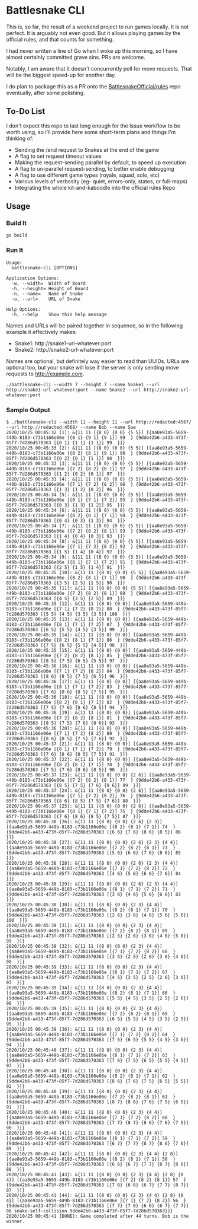 # Battlesnake CLI

This is, so far, the result of a weekend project to run games locally. It 
is not perfect. It is arguably not even good. But it allows playing games by 
the official rules, and that counts for something.

I had never written a line of Go when I woke up this morning, so I have almost 
certainly committed grave sins. PRs are welcome.

Notably, I am aware that it doesn't concurrently poll for move requests. That
will be the biggest speed-up for another day.

I do plan to package this as a PR onto the [BattlesnakeOfficial/rules](https://github.com/BattlesnakeOfficial/rules) 
repo eventually, after some polishing.

## To-Do List

I don't expect this repo to last long enough for the Issue workflow to be worth
using, so I'll provide here some short-term plans and things I'm thinking of:

* Sending the /end request to Snakes at the end of the game
* A flag to set request timeout values
* Making the request-sending parallel by default, to speed up execution
* A flag to un-parallel request-sending, to better enable debugging
* A flag to use different game types (royale, squad, solo, etc)
* Various levels of verbosity (eg- quiet, errors-only, states, or full-maps)
* Integrating the whole kit-and-kaboodle into the official rules Repo

## Usage

### Build It
```
go build
```

### Run It
```
Usage:
  battlesnake-cli [OPTIONS]

Application Options:
  -w, --width=  Width of Board
  -h, --height= Height of Board
  -n, --name=   Name of Snake
  -u, --url=    URL of Snake

Help Options:
  -h, --help    Show this help message
```

Names and URLs will be paired together in sequence, so in the following example
it effectively makes:

* Snake1: http://snake1-url-whatever:port
* Snake2: http://snake2-url-whatever:port

Names are optional, but definitely way easier to read than UUIDs. URLs are
optional too, but your snake will lose if the server is only sending move
requests to http://example.com.


```
./battlesnake-cli --width 7 --height 7 --name Snake1 --url http://snake1-url-whatever:port --name Snake2 --url http://snake2-url-whatever:port
```

### Sample Output
```
$ ./battlesnake-cli --width 11 --height 11 --url http://redacted:4567/ --url http://redacted:4568/ --name Bob --name Sue
2020/10/25 00:45:32 [1]: &{11 11 [{8 0} {0 0} {5 5}] [{aa8e93a5-5659-449b-8183-c73b1166e06e [{8 1} {9 1} {9 1}] 99  } {9dde42b6-a433-473f-85f7-7d286d570363 [{0 1} {1 1} {1 1}] 99  }]}
2020/10/25 00:45:33 [2]: &{11 11 [{8 0} {0 0} {5 5}] [{aa8e93a5-5659-449b-8183-c73b1166e06e [{8 2} {8 1} {9 1}] 98  } {9dde42b6-a433-473f-85f7-7d286d570363 [{0 2} {0 1} {1 1}] 98  }]}
2020/10/25 00:45:33 [3]: &{11 11 [{8 0} {0 0} {5 5}] [{aa8e93a5-5659-449b-8183-c73b1166e06e [{7 2} {8 2} {8 1}] 97  } {9dde42b6-a433-473f-85f7-7d286d570363 [{1 2} {0 2} {0 1}] 97  }]}
2020/10/25 00:45:33 [4]: &{11 11 [{8 0} {0 0} {5 5}] [{aa8e93a5-5659-449b-8183-c73b1166e06e [{7 1} {7 2} {8 2}] 96  } {9dde42b6-a433-473f-85f7-7d286d570363 [{1 3} {1 2} {0 2}] 96  }]}
2020/10/25 00:45:34 [5]: &{11 11 [{8 0} {0 0} {5 5}] [{aa8e93a5-5659-449b-8183-c73b1166e06e [{8 1} {7 1} {7 2}] 95  } {9dde42b6-a433-473f-85f7-7d286d570363 [{0 3} {1 3} {1 2}] 95  }]}
2020/10/25 00:45:34 [6]: &{11 11 [{8 0} {0 0} {5 5}] [{aa8e93a5-5659-449b-8183-c73b1166e06e [{8 2} {8 1} {7 1}] 94  } {9dde42b6-a433-473f-85f7-7d286d570363 [{0 4} {0 3} {1 3}] 94  }]}
2020/10/25 00:45:34 [7]: &{11 11 [{8 0} {0 0} {5 5}] [{aa8e93a5-5659-449b-8183-c73b1166e06e [{7 2} {8 2} {8 1}] 93  } {9dde42b6-a433-473f-85f7-7d286d570363 [{1 4} {0 4} {0 3}] 93  }]}
2020/10/25 00:45:34 [8]: &{11 11 [{8 0} {0 0} {5 5}] [{aa8e93a5-5659-449b-8183-c73b1166e06e [{7 1} {7 2} {8 2}] 92  } {9dde42b6-a433-473f-85f7-7d286d570363 [{1 5} {1 4} {0 4}] 92  }]}
2020/10/25 00:45:34 [9]: &{11 11 [{8 0} {0 0} {5 5}] [{aa8e93a5-5659-449b-8183-c73b1166e06e [{8 1} {7 1} {7 2}] 91  } {9dde42b6-a433-473f-85f7-7d286d570363 [{2 5} {1 5} {1 4}] 91  }]}
2020/10/25 00:45:35 [10]: &{11 11 [{8 0} {0 0} {5 5}] [{aa8e93a5-5659-449b-8183-c73b1166e06e [{8 2} {8 1} {7 1}] 90  } {9dde42b6-a433-473f-85f7-7d286d570363 [{3 5} {2 5} {1 5}] 90  }]}
2020/10/25 00:45:35 [11]: &{11 11 [{8 0} {0 0} {5 5}] [{aa8e93a5-5659-449b-8183-c73b1166e06e [{7 2} {8 2} {8 1}] 89  } {9dde42b6-a433-473f-85f7-7d286d570363 [{4 5} {3 5} {2 5}] 89  }]}
2020/10/25 00:45:35 [12]: &{11 11 [{8 0} {0 0}] [{aa8e93a5-5659-449b-8183-c73b1166e06e [{7 1} {7 2} {8 2}] 88  } {9dde42b6-a433-473f-85f7-7d286d570363 [{5 5} {4 5} {3 5} {3 5}] 100  }]}
2020/10/25 00:45:35 [13]: &{11 11 [{8 0} {0 0}] [{aa8e93a5-5659-449b-8183-c73b1166e06e [{8 1} {7 1} {7 2}] 87  } {9dde42b6-a433-473f-85f7-7d286d570363 [{6 5} {5 5} {4 5} {3 5}] 99  }]}
2020/10/25 00:45:35 [14]: &{11 11 [{8 0} {0 0}] [{aa8e93a5-5659-449b-8183-c73b1166e06e [{8 2} {8 1} {7 1}] 86  } {9dde42b6-a433-473f-85f7-7d286d570363 [{7 5} {6 5} {5 5} {4 5}] 98  }]}
2020/10/25 00:45:35 [15]: &{11 11 [{8 0} {0 0}] [{aa8e93a5-5659-449b-8183-c73b1166e06e [{7 2} {8 2} {8 1}] 85  } {9dde42b6-a433-473f-85f7-7d286d570363 [{8 5} {7 5} {6 5} {5 5}] 97  }]}
2020/10/25 00:45:36 [16]: &{11 11 [{8 0} {0 0}] [{aa8e93a5-5659-449b-8183-c73b1166e06e [{7 1} {7 2} {8 2}] 84  } {9dde42b6-a433-473f-85f7-7d286d570363 [{8 6} {8 5} {7 5} {6 5}] 96  }]}
2020/10/25 00:45:36 [17]: &{11 11 [{8 0} {0 0}] [{aa8e93a5-5659-449b-8183-c73b1166e06e [{8 1} {7 1} {7 2}] 83  } {9dde42b6-a433-473f-85f7-7d286d570363 [{7 6} {8 6} {8 5} {7 5}] 95  }]}
2020/10/25 00:45:36 [18]: &{11 11 [{8 0} {0 0}] [{aa8e93a5-5659-449b-8183-c73b1166e06e [{8 2} {8 1} {7 1}] 82  } {9dde42b6-a433-473f-85f7-7d286d570363 [{7 5} {7 6} {8 6} {8 5}] 94  }]}
2020/10/25 00:45:36 [19]: &{11 11 [{8 0} {0 0}] [{aa8e93a5-5659-449b-8183-c73b1166e06e [{7 2} {8 2} {8 1}] 81  } {9dde42b6-a433-473f-85f7-7d286d570363 [{8 5} {7 5} {7 6} {8 6}] 93  }]}
2020/10/25 00:45:36 [20]: &{11 11 [{8 0} {0 0}] [{aa8e93a5-5659-449b-8183-c73b1166e06e [{7 1} {7 2} {8 2}] 80  } {9dde42b6-a433-473f-85f7-7d286d570363 [{8 6} {8 5} {7 5} {7 6}] 92  }]}
2020/10/25 00:45:37 [21]: &{11 11 [{8 0} {0 0}] [{aa8e93a5-5659-449b-8183-c73b1166e06e [{8 1} {7 1} {7 2}] 79  } {9dde42b6-a433-473f-85f7-7d286d570363 [{7 6} {8 6} {8 5} {7 5}] 91  }]}
2020/10/25 00:45:37 [22]: &{11 11 [{8 0} {0 0}] [{aa8e93a5-5659-449b-8183-c73b1166e06e [{8 2} {8 1} {7 1}] 78  } {9dde42b6-a433-473f-85f7-7d286d570363 [{7 5} {7 6} {8 6} {8 5}] 90  }]}
2020/10/25 00:45:37 [23]: &{11 11 [{8 0} {0 0} {2 6}] [{aa8e93a5-5659-449b-8183-c73b1166e06e [{7 2} {8 2} {8 1}] 77  } {9dde42b6-a433-473f-85f7-7d286d570363 [{8 5} {7 5} {7 6} {8 6}] 89  }]}
2020/10/25 00:45:37 [24]: &{11 11 [{8 0} {0 0} {2 6}] [{aa8e93a5-5659-449b-8183-c73b1166e06e [{7 1} {7 2} {8 2}] 76  } {9dde42b6-a433-473f-85f7-7d286d570363 [{8 6} {8 5} {7 5} {7 6}] 88  }]}
2020/10/25 00:45:37 [25]: &{11 11 [{8 0} {0 0} {2 6}] [{aa8e93a5-5659-449b-8183-c73b1166e06e [{8 1} {7 1} {7 2}] 75  } {9dde42b6-a433-473f-85f7-7d286d570363 [{7 6} {8 6} {8 5} {7 5}] 87  }]}
2020/10/25 00:45:38 [26]: &{11 11 [{8 0} {0 0} {2 6} {2 3}] [{aa8e93a5-5659-449b-8183-c73b1166e06e [{8 2} {8 1} {7 1}] 74  } {9dde42b6-a433-473f-85f7-7d286d570363 [{6 6} {7 6} {8 6} {8 5}] 86  }]}
2020/10/25 00:45:38 [27]: &{11 11 [{8 0} {0 0} {2 6} {2 3} {4 4}] [{aa8e93a5-5659-449b-8183-c73b1166e06e [{7 2} {8 2} {8 1}] 73  } {9dde42b6-a433-473f-85f7-7d286d570363 [{5 6} {6 6} {7 6} {8 6}] 85  }]}
2020/10/25 00:45:38 [28]: &{11 11 [{8 0} {0 0} {2 6} {2 3} {4 4}] [{aa8e93a5-5659-449b-8183-c73b1166e06e [{7 1} {7 2} {8 2}] 72  } {9dde42b6-a433-473f-85f7-7d286d570363 [{4 6} {5 6} {6 6} {7 6}] 84  }]}
2020/10/25 00:45:38 [29]: &{11 11 [{8 0} {0 0} {2 6} {2 3} {4 4}] [{aa8e93a5-5659-449b-8183-c73b1166e06e [{8 1} {7 1} {7 2}] 71  } {9dde42b6-a433-473f-85f7-7d286d570363 [{3 6} {4 6} {5 6} {6 6}] 83  }]}
2020/10/25 00:45:38 [30]: &{11 11 [{8 0} {0 0} {2 3} {4 4}] [{aa8e93a5-5659-449b-8183-c73b1166e06e [{8 2} {8 1} {7 1}] 70  } {9dde42b6-a433-473f-85f7-7d286d570363 [{2 6} {3 6} {4 6} {5 6} {5 6}] 100  }]}
2020/10/25 00:45:39 [31]: &{11 11 [{8 0} {0 0} {2 3} {4 4}] [{aa8e93a5-5659-449b-8183-c73b1166e06e [{7 2} {8 2} {8 1}] 69  } {9dde42b6-a433-473f-85f7-7d286d570363 [{2 5} {2 6} {3 6} {4 6} {5 6}] 99  }]}
2020/10/25 00:45:39 [32]: &{11 11 [{8 0} {0 0} {2 3} {4 4}] [{aa8e93a5-5659-449b-8183-c73b1166e06e [{7 1} {7 2} {8 2}] 68  } {9dde42b6-a433-473f-85f7-7d286d570363 [{3 5} {2 5} {2 6} {3 6} {4 6}] 98  }]}
2020/10/25 00:45:39 [33]: &{11 11 [{8 0} {0 0} {2 3} {4 4}] [{aa8e93a5-5659-449b-8183-c73b1166e06e [{8 1} {7 1} {7 2}] 67  } {9dde42b6-a433-473f-85f7-7d286d570363 [{4 5} {3 5} {2 5} {2 6} {3 6}] 97  }]}
2020/10/25 00:45:39 [34]: &{11 11 [{8 0} {0 0} {2 3} {4 4}] [{aa8e93a5-5659-449b-8183-c73b1166e06e [{8 2} {8 1} {7 1}] 66  } {9dde42b6-a433-473f-85f7-7d286d570363 [{5 5} {4 5} {3 5} {2 5} {2 6}] 96  }]}
2020/10/25 00:45:39 [35]: &{11 11 [{8 0} {0 0} {2 3} {4 4}] [{aa8e93a5-5659-449b-8183-c73b1166e06e [{7 2} {8 2} {8 1}] 65  } {9dde42b6-a433-473f-85f7-7d286d570363 [{6 5} {5 5} {4 5} {3 5} {2 5}] 95  }]}
2020/10/25 00:45:39 [36]: &{11 11 [{8 0} {0 0} {2 3} {4 4}] [{aa8e93a5-5659-449b-8183-c73b1166e06e [{7 1} {7 2} {8 2}] 64  } {9dde42b6-a433-473f-85f7-7d286d570363 [{7 5} {6 5} {5 5} {4 5} {3 5}] 94  }]}
2020/10/25 00:45:40 [37]: &{11 11 [{8 0} {0 0} {2 3} {4 4}] [{aa8e93a5-5659-449b-8183-c73b1166e06e [{8 1} {7 1} {7 2}] 63  } {9dde42b6-a433-473f-85f7-7d286d570363 [{7 6} {7 5} {6 5} {5 5} {4 5}] 93  }]}
2020/10/25 00:45:40 [38]: &{11 11 [{8 0} {0 0} {2 3} {4 4}] [{aa8e93a5-5659-449b-8183-c73b1166e06e [{8 2} {8 1} {7 1}] 62  } {9dde42b6-a433-473f-85f7-7d286d570363 [{8 6} {7 6} {7 5} {6 5} {5 5}] 92  }]}
2020/10/25 00:45:40 [39]: &{11 11 [{8 0} {0 0} {2 3} {4 4}] [{aa8e93a5-5659-449b-8183-c73b1166e06e [{7 2} {8 2} {8 1}] 61  } {9dde42b6-a433-473f-85f7-7d286d570363 [{8 7} {8 6} {7 6} {7 5} {6 5}] 91  }]}
2020/10/25 00:45:40 [40]: &{11 11 [{8 0} {0 0} {2 3} {4 4}] [{aa8e93a5-5659-449b-8183-c73b1166e06e [{7 1} {7 2} {8 2}] 60  } {9dde42b6-a433-473f-85f7-7d286d570363 [{7 7} {8 7} {8 6} {7 6} {7 5}] 90  }]}
2020/10/25 00:45:40 [41]: &{11 11 [{8 0} {0 0} {2 3} {4 4}] [{aa8e93a5-5659-449b-8183-c73b1166e06e [{8 1} {7 1} {7 2}] 59  } {9dde42b6-a433-473f-85f7-7d286d570363 [{6 7} {7 7} {8 7} {8 6} {7 6}] 89  }]}
2020/10/25 00:45:41 [42]: &{11 11 [{8 0} {0 0} {2 3} {4 4} {2 8}] [{aa8e93a5-5659-449b-8183-c73b1166e06e [{8 2} {8 1} {7 1}] 58  } {9dde42b6-a433-473f-85f7-7d286d570363 [{6 6} {6 7} {7 7} {8 7} {8 6}] 88  }]}
2020/10/25 00:45:41 [43]: &{11 11 [{8 0} {0 0} {2 3} {4 4} {2 8} {8 4}] [{aa8e93a5-5659-449b-8183-c73b1166e06e [{7 2} {8 2} {8 1}] 57  } {9dde42b6-a433-473f-85f7-7d286d570363 [{7 6} {6 6} {6 7} {7 7} {8 7}] 87  }]}
2020/10/25 00:45:41 [44]: &{11 11 [{8 0} {0 0} {2 3} {4 4} {2 8} {8 4}] [{aa8e93a5-5659-449b-8183-c73b1166e06e [{7 1} {7 2} {8 2}] 56  } {9dde42b6-a433-473f-85f7-7d286d570363 [{7 7} {7 6} {6 6} {6 7} {7 7}] 86 snake-self-collision 9dde42b6-a433-473f-85f7-7d286d570363}]}
2020/10/25 00:45:41 [DONE]: Game completed after 44 turns. Bob is the winner.
```
